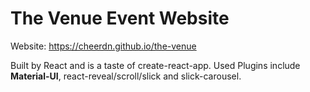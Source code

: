 # The Venue Event Website
Website: https://cheerdn.github.io/the-venue 

Built by React and is a taste of create-react-app. Used Plugins include **Material-UI**, react-reveal/scroll/slick and slick-carousel.
